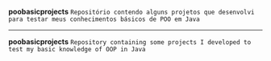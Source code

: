 **poobasicprojects**
`Repositório contendo alguns projetos que desenvolvi para testar meus conhecimentos básicos de POO em Java`

---
**poobasicprojects**
`Repository containing some projects I developed to test my basic knowledge of OOP in Java`
